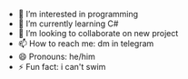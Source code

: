 - 👀 I’m interested in programming
- 🌱 I’m currently learning C#
- 💞️ I’m looking to collaborate on new project
- 📫 How to reach me: dm in telegram
- 😄 Pronouns: he/him
- ⚡ Fun fact: i can't swim

<!---
jaydowman338/jaydowman338 is a ✨ special ✨ repository because its `README.md` (this file) appears on your GitHub profile.
You can click the Preview link to take a look at your changes.
--->

